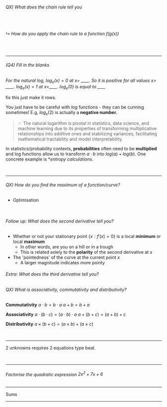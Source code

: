 ###### QX) What does the chain rule tell you

<br>

###### ↳ How do you apply the chain rule to a function $f(g(x))$

<br>

---

###### (Q4) Fill in the blanks
*For the natural log, $log_e(x)=0$ at $x=$ \_\_\_\_. So it is positive for all values $x>$ \_\_\_\_. $log_e(x)=1$ at $x=$\_\_\_\_. $log_e(0)$ is equal to \_\_\_\_*

fix this just make it rows. 

You just have to be careful with $log$ functions - they can be cunning sometimes! E.g, $log_e(2)$ is actually a **negative number.** 

> ☞ The natural logarithm is pivotal in statistics, data science, and machine learning due to its properties of transforming multiplicative relationships into additive ones and stabilizing variances, facilitating mathematical tractability and model interpretability.

In statistics/probability contexts, **probabilities** often need to be **multiplied** and log functions allow us to transform $a\cdot b$ into $log(a) + log(b)$. One concrete example is **entropy calculations*. 

<br>

---
###### QX) How do you find the maximum of a function/curve? 

- Optimisation

<br>

###### Follow up: What does the second derivative tell you? 

- Whether or not your stationary point {$x : f'(x) = 0$} is a local **minimum** or local **maximum**
	- In other words, are you on a hill or in a trough
	- This is related solely to the **polarity** of the second derivative at $x$
- The 'pointedness' of the curve at the current point $x$
	- A larger magnitude indicates more pointy

###### Extra: What does the third derivative tell you? 


###### QX) What is associativity, commutativity and distributivity?

**Commutativity** 
$a \cdot b = b \cdot a$
$a + b = b + a$

**Associativity** 
$a \cdot (b\cdot c) = (a \cdot b) \cdot a$
$a + (b+c) = (a+b)+c$

**Distributivity**
$a \times (b + c) = (a \times b) + (a \times c)$



<br>

---

2 unknowns requires 2 equations type beat. 


<br>

---

###### Factorise the quadratic expression $2x^2+7x+6$


---

Sums 

---

